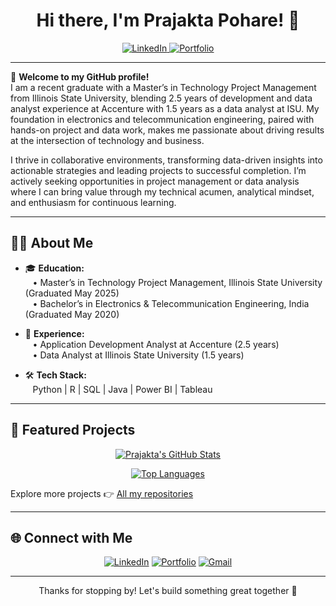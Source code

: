 <!-- Profile README for Prajakta Pohare -->

<h1 align="center">Hi there, I'm Prajakta Pohare! 👋</h1>
<p align="center">
  <a href="https://www.linkedin.com/in/prajakta-pohare/" target="_blank">
    <img src="https://img.shields.io/badge/LinkedIn-blue?style=flat-square&logo=linkedin" alt="LinkedIn"/>
  </a>
  <a href="https://www.prajakta.me/" target="_blank">
    <img src="https://img.shields.io/badge/Portfolio-%F0%9F%8C%90-brightgreen?style=flat-square" alt="Portfolio"/>
  </a>
</p>

---

🌟 **Welcome to my GitHub profile!**  
I am a recent graduate with a Master’s in Technology Project Management from Illinois State University, blending 2.5 years of development and data analyst experience at Accenture with 1.5 years as a data analyst at ISU. My foundation in electronics and telecommunication engineering, paired with hands-on project and data work, makes me passionate about driving results at the intersection of technology and business.

I thrive in collaborative environments, transforming data-driven insights into actionable strategies and leading projects to successful completion. I’m actively seeking opportunities in project management or data analysis where I can bring value through my technical acumen, analytical mindset, and enthusiasm for continuous learning.


---

## 👩‍💻 About Me

- 🎓 **Education:**  
  &nbsp;&nbsp;&nbsp;• Master’s in Technology Project Management, Illinois State University (Graduated May 2025)  
  &nbsp;&nbsp;&nbsp;• Bachelor’s in Electronics & Telecommunication Engineering, India (Graduated May 2020)

- 💼 **Experience:**  
  &nbsp;&nbsp;&nbsp;• Application Development Analyst at Accenture (2.5 years)  
  &nbsp;&nbsp;&nbsp;• Data Analyst at Illinois State University (1.5 years)

- 🛠️ **Tech Stack:**  
  &nbsp;&nbsp;&nbsp;Python | R | SQL | Java | Power BI | Tableau

---

## 🚀 Featured Projects

<!-- This will auto-populate with your pinned repos or you can manually add highlights -->
<p align="center">
  <a href="https://github.com/ppohare26?tab=repositories">
    <img src="https://github-readme-stats.vercel.app/api?username=ppohare26&show_icons=true&hide_title=true&count_private=true&theme=radical" alt="Prajakta's GitHub Stats"/>
  </a>
</p>

<p align="center">
  <a href="https://github.com/ppohare26?tab=repositories">
    <img src="https://github-readme-stats.vercel.app/api/top-langs/?username=ppohare26&layout=compact&theme=radical" alt="Top Languages"/>
  </a>
</p>

Explore more projects 👉 [All my repositories](https://github.com/ppohare26?tab=repositories)

---

## 🌐 Connect with Me

<p align="center">
  <a href="https://www.linkedin.com/in/prajakta-pohare/"><img src="https://img.shields.io/badge/LinkedIn-Prajakta%20Pohare-blue?logo=linkedin&style=for-the-badge" alt="LinkedIn"></a>
  <a href="https://www.prajakta.me/"><img src="https://img.shields.io/badge/Portfolio-Visit%20Site-brightgreen?style=for-the-badge" alt="Portfolio"></a>
  <a href="mailto:ppohare24@gmail.com"><img src="https://img.shields.io/badge/Gmail-Prajakta-red?logo=gmail&style=for-the-badge" alt="Gmail"></a>
</p>

---

<p align="center">
  Thanks for stopping by! Let's build something great together 🚀
</p>

